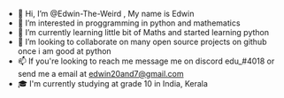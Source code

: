 - 👋 Hi, I’m @Edwin-The-Weird , My name is Edwin
- 👀 I’m interested in proggramming in python and mathematics
- 🌱 I’m currently learning little bit of Maths and started learning python
- 💞️ I’m looking to collaborate on many open source projects on github once i am good at python
- 📫 If you're looking to reach me message me on discord edu_#4018 or send me a email at edwin20and7@gmail.com
- 🎓 I'm currently studying at grade 10 in India, Kerala
